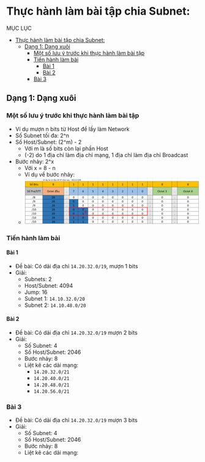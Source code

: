# Thực hành làm bài tập chia Subnet:
MỤC LỤC
- [Thực hành làm bài tập chia Subnet:](#thực-hành-làm-bài-tập-chia-subnet)
  - [Dạng 1: Dạng xuôi](#dạng-1-dạng-xuôi)
    - [Một số lưu ý trước khi thực hành làm bài tập](#một-số-lưu-ý-trước-khi-thực-hành-làm-bài-tập)
    - [Tiến hành làm bài](#tiến-hành-làm-bài)
      - [Bài 1](#bài-1)
      - [Bài 2](#bài-2)
    - [Bài 3](#bài-3)

## Dạng 1: Dạng xuôi
### Một số lưu ý trước khi thực hành làm bài tập
- Ví dụ mượn n bits từ Host để lấy làm Network
- Số Subnet tối đa: 2^n
- Số Host/Subnet: (2^m) - 2 
  - Với m là số bits còn lại phần Host
  - (-2) do 1 địa chỉ làm địa chỉ mạng, 1 địa chỉ làm địa chỉ Broadcast
- Bước nhảy: 2^x 
  - Với x = 8 - n
  - Ví dụ về bước nhảy:
  - ![](/Anh/Screenshot_83.png)
### Tiến hành làm bài
#### Bài 1
- Đề bài: Có dải địa chỉ `14.20.32.0/19`, mượn 1 bits
- Giải:
  - Subnets: 2
  - Host/Subnet: 4094
  - Jump: 16
  - Subnet 1: `14.10.32.0/20`
  - Subnet 2: `14.10.48.0/20`

#### Bài 2
- Đề bài: Có dải địa chỉ `14.20.32.0/19` mượn 2 bits 
- Giải: 
  - Số Subnet: 4
  - Số Host/Subnet: 2046
  - Bước nhảy: 8
  - Liệt kê các dải mạng:
    - `14.20.32.0/21`
    - `14.20.40.0/21`
    - `14.20.48.0/21`
    - `14.20.56.0/21` 

### Bài 3
- Đề bài: Có dải địa chỉ `14.20.32.0/19` mượn 3 bits 
- Giải:
  - Số Subnet: 4
  - Số Host/Subnet: 2046
  - Bước nhảy: 8
  - Liệt kê các dải mạng:

